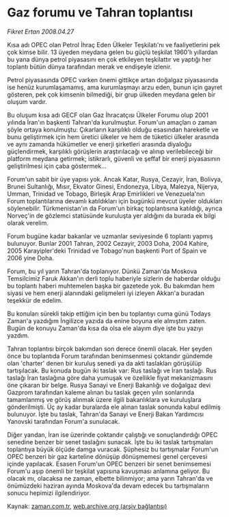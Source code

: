 # Gaz forumu ve Tahran toplantısı

*Fikret Ertan 2008.04.27*

<tr><td class="metin" colspan="2" style="padding-top: 20px; padding-left: 5px; padding-right: 10px;">Kısa adı OPEC olan Petrol İhraç Eden Ülkeler Teşkilatı'nı ve faaliyetlerini pek çok kimse bilir. 13 üyeden meydana gelen bu güçlü teşkilat 1960'lı yıllardan bu yana dünya petrol piyasasını en çok etkileyen teşkilattır ve yaptığı her toplantı bütün dünya tarafından merak ve endişeyle izlenir.</td></tr><tr><td class="metin" colspan="2" style="padding-top: 20px; padding-left: 5px; padding-right: 10px;"><p> Petrol piyasasında OPEC varken önemi gittikçe artan doğalgaz piyasasında ise henüz kurumlaşamamış, ama kurumlaşmayı arzu eden, bunun için gayret gösteren, pek çok kimsenin bilmediği, bir grup ülkeden meydana gelen bir oluşum vardır.
<p> Bu oluşum kısa adı GECF olan Gaz İhracatçısı Ülkeler Forumu olup 2001 yılında İran'ın başkenti Tahran'da kurulmuştur. Forum'un amaçları o zaman şöyle ortaya konulmuştu: Çıkarların karşılıklı olduğu esasından hareketle ve bunu geliştirmek için hem üretici ülkeler ve hem de tüketici ülkeler arasında ve aynı zamanda hükümetler ve enerji şirketleri arasında diyaloğu güçlendirmek, karşılıklı görüşlerin araştırılacağı ve alınıp verilebileceği bir platform meydana getirmek; istikrarlı, güvenli ve şeffaf bir enerji piyasasının geliştirilmesi için çaba göstermek...
<p> Forum'un sabit bir üye yapısı yok. Ancak Katar, Rusya, Cezayir, İran, Bolivya, Brunei Sultanlığı, Mısır, Ekvator Ginesi, Endonezya, Libya, Malezya, Nijerya, Umman, Trinidad ve Tobago, Birleşik Arap Emirlikleri ve Venezuela'nın Forum toplantılarına devamlı katıldıkları için bugünkü mevcut üyeler oldukları söylenebilir. Türkmenistan'ın da Forum'un birkaç toplantısına katıldığı, ayrıca Norveç'in de gözlemci statüsünde kuruluşta yer aldığını da burada ek bilgi olarak verelim. 
<p> Forum bugüne kadar bakanlar ve uzmanlar seviyesinde 6 toplantı yapmış bulunuyor. Bunlar 2001 Tahran, 2002 Cezayir, 2003 Doha, 2004 Kahire, 2005 Karayipler'deki Trinidad ve Tobago'nun başkenti Port of Spain ve 2006 yine Doha. 
<p> Forum, bu yıl yarın Tahran'da toplanıyor. Dünkü Zaman'da Moskova Temsilcimiz Faruk Akkan'ın derli toplu haberiyle sizlerin de haberdar olduğu bu toplantı haberi muhtemelen başka bir gazetede yok. Bu bakımdan hem siyasi ve hem enerji alanındaki gelişmeleri iyi izleyen Akkan'a buradan teşekkür de edelim.
<p> Bu konuları sürekli takip ettiğim için ben bu toplantıyı cuma günü Todays Zaman'a yazdığım İngilizce yazıda da enine boyuna ele almıştım zaten. Bugün de konuyu Zaman'da kısa da olsa ele alayım diye işte bu yazıyı yazdım.
<p> Tahran toplantısı birçok bakımdan son derece önemli olacak. Her şeyden önce bu toplantıda Forum tarafından benimsenmesi çoktandır gündemde olan 'charter' denen bir kuruluş senedi ya da akti taslakları görüşülüp tartışılacak. Bu konuda bugün iki taslak var: Rus taslağı ve İran taslağı. Rus taslağı İran taslağına göre daha yumuşak ve özellikle fiyat mekanizmasını öne çıkaran bir belge. Rusya Sanayi ve Enerji Bakanlığı ve doğalgaz devi Gazprom tarafından kaleme alınan bu taslak geçen yılın sonlarında tamamlanmış ve görüş alınmak üzere ilgili bakanlıklara ve kuruluşlara gönderilmişti. Üç ay kadar buralarda ele alınan taslak sonunda kabul edilmiş bulunuyor. İşte bu taslak, Tahran'da Sanayi ve Enerji Bakan Yardımcısı Yanovski tarafından Forum'a sunulacak.
<p> Diğer yandan, İran ise üzerinde çoktandır çalıştığı ve sonuçlandırdığı OPEC senedine benzer bir senet taslağını sunacak. İşte bu iki taslak tartışmaları toplantıya büyük ölçüde damga vuracak. Şüphesiz bu tartışmalar Forum'un OPEC benzeri bir gaz karteline dönüşüp dönüşmemesi genel çerçevesi içinde yapılacak. Esasen Forum'un OPEC benzeri bir senet benimsemesi Forum'u aşıp önemli bir teşkilat yapısına kavuşması anlamına geliyor. Bu olacak mı, olacaksa ne zaman, elbette bilinmiyor; ama yarın Tahran'da ve önümüzdeki haziran ayında Moskova'da devam edecek bu tartışmaların sonucu hepimizi ilgilendiriyor.<br/></p></p></p></p></p></p></p></p></td></tr>

Kaynak: [zaman.com.tr](http://zaman.com.tr/yazar.do?yazino=681959), [web.archive.org (arşiv bağlantısı)](http://web.archive.org/web/20080503041949/http://www.zaman.com.tr:80/yazar.do?yazino=681959)
